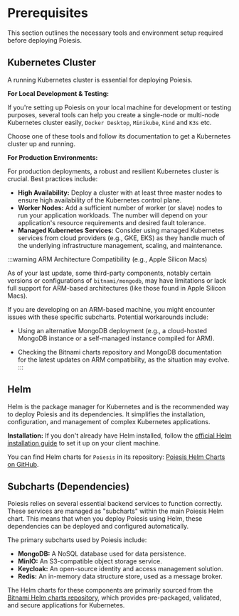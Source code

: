 # Prerequisites

This section outlines the necessary tools and environment setup required before
deploying Poiesis.

## Kubernetes Cluster

A running Kubernetes cluster is essential for deploying Poiesis.

**For Local Development & Testing:**

If you're setting up Poiesis on your local machine for development or testing
purposes, several tools can help you create a single-node or multi-node
Kubernetes cluster easily, `Docker Desktop`, `Minikube`, `Kind` and `K3s` etc.

Choose one of these tools and follow its documentation to get a Kubernetes
cluster up and running.

**For Production Environments:**

For production deployments, a robust and resilient Kubernetes cluster is
crucial. Best practices include:

- **High Availability:** Deploy a cluster with at least three master nodes to
    ensure high availability of the Kubernetes control plane.
- **Worker Nodes:** Add a sufficient number of worker (or slave) nodes to run
    your application workloads. The number will depend on your application's
    resource requirements and desired fault tolerance.
- **Managed Kubernetes Services:** Consider using managed Kubernetes services
    from cloud providers (e.g., GKE, EKS) as they handle much of the
    underlying infrastructure management, scaling, and maintenance.

:::warning ARM Architecture Compatibility (e.g., Apple Silicon Macs)

As of your last update, some third-party components, notably certain versions
or configurations of `bitnami/mongodb`, may have limitations or lack full
support for ARM-based architectures (like those found in Apple Silicon Macs).

If you are developing on an ARM-based machine, you might encounter issues with
these specific subcharts. Potential workarounds include:

- Using an alternative MongoDB deployment (e.g., a cloud-hosted MongoDB instance
or a self-managed instance compiled for ARM).

- Checking the Bitnami charts repository and MongoDB documentation for the
latest updates on ARM compatibility, as the situation may evolve.
:::

## Helm

Helm is the package manager for Kubernetes and is the recommended way to deploy
Poiesis and its dependencies. It simplifies the installation, configuration,
and management of complex Kubernetes applications.

**Installation:** If you don't already have Helm installed, follow the
[official Helm installation guide](https://helm.sh/docs/intro/install/) to set
it up on your client machine.

You can find Helm charts for `Poiesis` in its repository:
[Poiesis Helm Charts on GitHub](https://github.com/JaeAeich/poiesis/tree/main/deployment/helm).

## Subcharts (Dependencies)

Poiesis relies on several essential backend services to function correctly.
These services are managed as "subcharts" within the main Poiesis Helm chart.
This means that when you deploy Poiesis using Helm, these dependencies can be
deployed and configured automatically.

The primary subcharts used by Poiesis include:

- **MongoDB:** A NoSQL database used for data persistence.
- **MinIO:** An S3-compatible object storage service.
- **Keycloak:** An open-source identity and access management solution.
- **Redis:** An in-memory data structure store, used as a message broker.

The Helm charts for these components are primarily sourced from the
[Bitnami Helm charts repository](https://github.com/bitnami/charts), which
provides pre-packaged, validated, and secure applications for Kubernetes.
